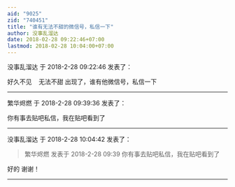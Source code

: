 ```yaml
---
aid: "9025"
zid: "740451"
title: "谁有无法不甜的微信号，私信一下"
author: 没事乱溜达
date: 2018-02-28 09:22:46+07:00
lastmod: 2018-02-28 10:04:00+07:00
---
```


没事乱溜达 于 2018-2-28 09:22:46 发表了：

好久不见    无法不甜 出现了，谁有他微信号，私信一下

---

繁华烬燃 于 2018-2-28 09:39:36 发表了：

你有事去贴吧私信，我在贴吧看到了

---

没事乱溜达 于 2018-2-28 10:04:42 发表了：

> 繁华烬燃 发表于 2018-2-28 09:39 你有事去贴吧私信，我在贴吧看到了

好的 谢谢！

---
